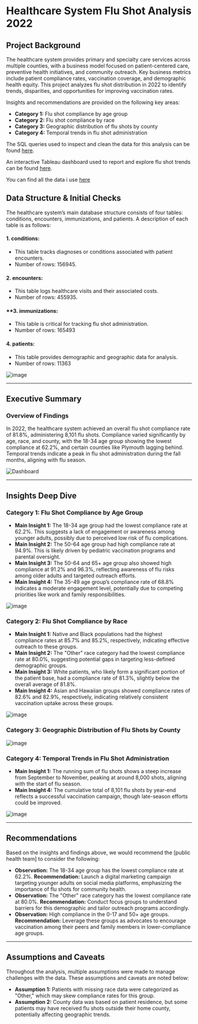 # Healthcare System Flu Shot Analysis 2022

## Project Background

The healthcare system provides primary and specialty care services across multiple counties, with a business model focused on patient-centered care, preventive health initiatives, and community outreach. Key business metrics include patient compliance rates, vaccination coverage, and demographic health equity. This project analyzes flu shot distribution in 2022 to identify trends, disparities, and opportunities for improving vaccination rates.

Insights and recommendations are provided on the following key areas:

- **Category 1:** Flu shot compliance by age group  
- **Category 2:** Flu shot compliance by race  
- **Category 3:** Geographic distribution of flu shots by county  
- **Category 4:** Temporal trends in flu shot administration  

The SQL queries used to inspect and clean the data for this analysis can be found [here](https://github.com/THoangPhuc03/Flu-Shot-Dashboard/blob/main/Flu_Shot.sql).  
  
An interactive Tableau dashboard used to report and explore flu shot trends can be found [here](https://public.tableau.com/views/FluShotDashboard_17418385495400/Dashboard1?:language=en-US&:sid=&:display_count=n&:origin=viz_share_link).

You can find all the data i use [here](https://drive.google.com/drive/folders/1Tu5enmbM8ec0cuCufvfHg0_-j3XljNUy?usp=sharing) 

## Data Structure & Initial Checks
The healthcare system’s main database structure consists of four tables: conditions, encounters, immunizations, and patients. A description of each table is as follows:
#### **1. conditions:**
- This table tracks diagnoses or conditions associated with patient encounters.
- Number of rows: 156945.
  
#### **2. encounters:** 
- This table logs healthcare visits and their associated costs.
- Number of rows: 455935.
  
#### **3. immunizations:
- This table is critical for tracking flu shot administration.
- Number of rows: 165493
  
#### **4. patients:**
- This table provides demographic and geographic data for analysis.
- Number of rows: 11363

![image](https://github.com/user-attachments/assets/f589cbed-ae73-48e6-94cb-ccaff5de9385)

---

## Executive Summary

### Overview of Findings

In 2022, the healthcare system achieved an overall flu shot compliance rate of 81.8%, administering 8,101 flu shots. Compliance varied significantly by age, race, and county, with the 18-34 age group showing the lowest compliance at 62.2%, and certain counties like Plymouth lagging behind. Temporal trends indicate a peak in flu shot administration during the fall months, aligning with flu season.

![Dashboard](https://github.com/user-attachments/assets/ffb96b4e-537c-48bb-9bfe-3a8e69af0535)

---

## Insights Deep Dive

### Category 1: Flu Shot Compliance by Age Group

- **Main Insight 1:** The 18-34 age group had the lowest compliance rate at 62.2%. This suggests a lack of engagement or awareness among younger adults, possibly due to perceived low risk of flu complications.  
- **Main Insight 2:** The 50-64 age group had high compliance rate at 94.9%. This is likely driven by pediatric vaccination programs and parental oversight.  
- **Main Insight 3:** The 50-64 and 65+ age group also showed high compliance at 91.2% and 96.3%, reflecting awareness of flu risks among older adults and targeted outreach efforts.  
- **Main Insight 4:** The 35-49 age group’s compliance rate of 68.8% indicates a moderate engagement level, potentially due to competing priorities like work and family responsibilities.  

![image](https://github.com/user-attachments/assets/b4954305-1148-487f-860b-917f1ac55c37)

### Category 2: Flu Shot Compliance by Race

- **Main Insight 1:** Native and Black populations had the highest compliance rates at 85.7% and 85.2%, respectively, indicating effective outreach to these groups.  
- **Main Insight 2:** The "Other" race category had the lowest compliance rate at 80.0%, suggesting potential gaps in targeting less-defined demographic groups.  
- **Main Insight 3:** White patients, who likely form a significant portion of the patient base, had a compliance rate of 81.3%, slightly below the overall average of 81.8%.  
- **Main Insight 4:** Asian and Hawaiian groups showed compliance rates of 82.6% and 82.9%, respectively, indicating relatively consistent vaccination uptake across these groups.  

![image](https://github.com/user-attachments/assets/1d731c34-7e32-4c30-9f0a-1f3d7e80535a)

### Category 3: Geographic Distribution of Flu Shots by County

![image](https://github.com/user-attachments/assets/bd6150fc-5489-49cb-89ea-ce9666970d8b)

### Category 4: Temporal Trends in Flu Shot Administration

- **Main Insight 1:** The running sum of flu shots shows a steep increase from September to November, peaking at around 8,000 shots, aligning with the start of flu season.   
- **Main Insight 4:** The cumulative total of 8,101 flu shots by year-end reflects a successful vaccination campaign, though late-season efforts could be improved.  

![image](https://github.com/user-attachments/assets/e9ed4982-63bc-4a6f-9e48-20c8b78c0dcd)

---

## Recommendations

Based on the insights and findings above, we would recommend the [public health team] to consider the following:  

- **Observation:** The 18-34 age group has the lowest compliance rate at 62.2%. **Recommendation:** Launch a digital marketing campaign targeting younger adults on social media platforms, emphasizing the importance of flu shots for community health.  
- **Observation:** The "Other" race category has the lowest compliance rate at 80.0%. **Recommendation:** Conduct focus groups to understand barriers for this demographic and tailor outreach programs accordingly.
- **Observation:** High compliance in the 0-17 and 50+ age groups. **Recommendation:** Leverage these groups as advocates to encourage vaccination among their peers and family members in lower-compliance age groups.  

---

## Assumptions and Caveats

Throughout the analysis, multiple assumptions were made to manage challenges with the data. These assumptions and caveats are noted below:  

- **Assumption 1:** Patients with missing race data were categorized as "Other," which may skew compliance rates for this group.  
- **Assumption 2:** County data was based on patient residence, but some patients may have received flu shots outside their home county, potentially affecting geographic trends.
